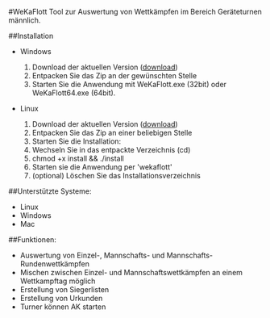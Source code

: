 #WeKaFlott
Tool zur Auswertung von Wettkämpfen im Bereich Geräteturnen männlich.

##Installation
* Windows 
  1. Download der aktuellen Version ([download](https://github.com/rellit/wekaflott/blob/master/release/Windows/WeKaFlott_1.0_RC1.zip?raw=true))
  2. Entpacken Sie das Zip an der gewünschten Stelle
  3. Starten Sie die Anwendung mit WeKaFlott.exe (32bit) oder WeKaFlott64.exe (64bit).

* Linux
  1. Download der aktuellen Version ([download](https://github.com/rellit/wekaflott/blob/master/release/Linux/wekaflott_1.0_rc1.zip?raw=true))
  2. Entpacken Sie das Zip an einer beliebigen Stelle
  3. Starten Sie die Installation:
    1. Wechseln Sie in das entpackte Verzeichnis (cd)
    2. chmod +x install && ./install
    3. Starten sie die Anwendung per 'wekaflott'
    4. (optional) Löschen Sie das Installationsverzeichnis

##Unterstützte Systeme:
* Linux
* Windows
* Mac

##Funktionen:
* Auswertung von Einzel-, Mannschafts- und Mannschafts-Rundenwettkämpfen
* Mischen zwischen Einzel- und Mannschaftswettkämpfen an einem Wettkampftag möglich
* Erstellung von Siegerlisten
* Erstellung von Urkunden
* Turner können AK starten
